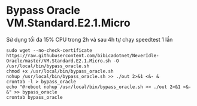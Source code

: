 # Bypass Oracle VM.Standard.E2.1.Micro 
Sử dụng tối đa 15% CPU trong 2h và sau 4h tự chạy speedtest 1 lần
```shell
sudo wget --no-check-certificate https://raw.githubusercontent.com/bibicadotnet/NeverIdle-Oracle/master/VM.Standard.E2.1.Micro.sh -O /usr/local/bin/bypass_oracle.sh
chmod +x /usr/local/bin/bypass_oracle.sh
nohup /usr/local/bin/bypass_oracle.sh >> ./out 2>&1 <&- &
crontab -l > bypass_oracle
echo "@reboot nohup /usr/local/bin/bypass_oracle.sh >> ./out 2>&1 <&- &" >> bypass_oracle
crontab bypass_oracle
```






